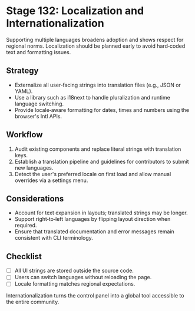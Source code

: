 # Stage 132: Localization and Internationalization

Supporting multiple languages broadens adoption and shows respect for regional norms. Localization should be planned early to avoid hard‑coded text and formatting issues.

## Strategy
- Externalize all user‑facing strings into translation files (e.g., JSON or YAML).
- Use a library such as i18next to handle pluralization and runtime language switching.
- Provide locale‑aware formatting for dates, times and numbers using the browser's Intl APIs.

## Workflow
1. Audit existing components and replace literal strings with translation keys.
2. Establish a translation pipeline and guidelines for contributors to submit new languages.
3. Detect the user's preferred locale on first load and allow manual overrides via a settings menu.

## Considerations
- Account for text expansion in layouts; translated strings may be longer.
- Support right‑to‑left languages by flipping layout direction when required.
- Ensure that translated documentation and error messages remain consistent with CLI terminology.

## Checklist
- [ ] All UI strings are stored outside the source code.
- [ ] Users can switch languages without reloading the page.
- [ ] Locale formatting matches regional expectations.

Internationalization turns the control panel into a global tool accessible to the entire community.
